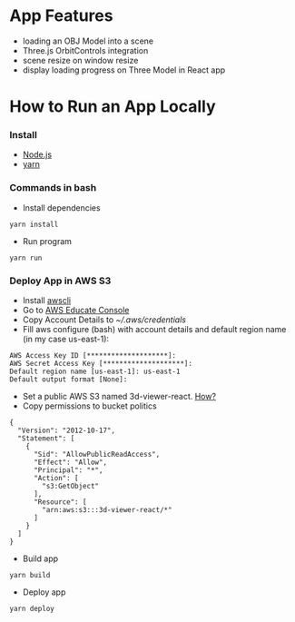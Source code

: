 # App Features

- loading an OBJ Model into a scene
- Three.js OrbitControls integration
- scene resize on window resize
- display loading progress on Three Model in React app

# How to Run an App Locally
### Install
- [Node.js](https://nodejs.org/es/download/)
- [yarn](https://classic.yarnpkg.com/en/docs/install)
### Commands in bash
- Install dependencies
```
yarn install
```
- Run program
```
yarn run
```
### Deploy App in AWS S3

- Install [awscli](https://docs.aws.amazon.com/cli/latest/userguide/install-cliv2.html)
- Go to [AWS Educate Console](https://labs.vocareum.com/)
- Copy Account Details to _~/.aws/credentials_
- Fill aws configure (bash) with account details and default region name (in my case us-east-1):
```
AWS Access Key ID [********************]:
AWS Secret Access Key [********************]:
Default region name [us-east-1]: us-east-1
Default output format [None]:   
```
- Set a public AWS S3 named 3d-viewer-react. [How?](https://medium.com/serverlessguru/deploy-reactjs-app-with-s3-static-hosting-f640cb49d7e6)
- Copy permissions to bucket politics
```
{
  "Version": "2012-10-17",
  "Statement": [
    {
      "Sid": "AllowPublicReadAccess",
      "Effect": "Allow",
      "Principal": "*",
      "Action": [
        "s3:GetObject"
      ],
      "Resource": [
        "arn:aws:s3:::3d-viewer-react/*"
      ]
    }
  ]
}
```
- Build app
```
yarn build
```
- Deploy app
```
yarn deploy
```




